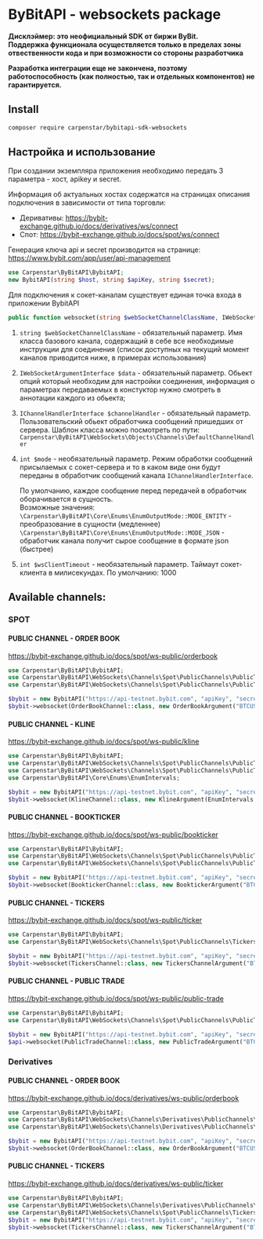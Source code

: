 # ByBitAPI - websockets package

**Дисклэймер: это неофициальный SDK от биржи ByBit.   
Поддержка функционала осуществляется только в пределах зоны отвественности кода и при возможности со стороны разработчика**

**Разработка интеграции еще не закончена, поэтому работоспособность (как полностью, так и отдельных компонентов) не гарантируется.**

## Install

```sh 
composer require carpenstar/bybitapi-sdk-websockets
```

## Настройка и использование

При создании экземпляра приложения необходимо передать 3 параметра - хост, apikey и secret.

Информация об актуальных хостах содержатся на страницах описания подключения в зависимости от типа торговли:
- Деривативы: https://bybit-exchange.github.io/docs/derivatives/ws/connect
- Спот: https://bybit-exchange.github.io/docs/spot/ws/connect

Генерация ключа api и secret производится на странице: https://www.bybit.com/app/user/api-management

```php
use Carpenstar\ByBitAPI\BybitAPI;
new BybitAPI(string $host, string $apiKey, string $secret);
```

Для подключения к сокет-каналам существует единая точка входа в приложении BybitAPI

```php
public function websocket(string $webSocketChannelClassName, IWebSocketArgumentInterface $data, IChannelHandlerInterface $channelHandler, int $mode = EnumOutputMode::MODE_ENTITY, int $wsClientTimeout = IWebSocketArgumentInterface::DEFAULT_SOCKET_CLIENT_TIMEOUT): void
```

1. `string $webSocketChannelClassName` - обязательный параметр. Имя класса базового канала, содержащий в себе все необходимые инструкции для соединения
   (cписок доступных на текущий момент каналов приводится ниже, в примерах использования)


2. `IWebSocketArgumentInterface $data` - обязательный параметр. Обьект опций который необходим для настройки соединения, информация о параметрах передаваемых в констуктор нужно смотреть в аннотации каждого из обьекта;


3. `IChannelHandlerInterface $channelHandler` - обязательный параметр. Пользовательский обьект обработчика сообщений пришедших от сервера.
   Шаблон класса можно посмотреть по пути: `Carpenstar\ByBitAPI\WebSockets\Objects\Channels\DefaultChannelHandler`


4. `int $mode` - необязательный параметр. Режим обработки сообщений присылаемых с сокет-сервера и то в каком виде они будут переданы в обработчик сообщений канала `IChannelHandlerInterface`.

   По умолчанию, каждое сообщение перед передачей в обработчик оборачивается в сущность.  
   Возможные значения:  
   `\Carpenstar\ByBitAPI\Core\Enums\EnumOutputMode::MODE_ENTITY` - преобразование в сущности (медленнее)  
   `\Carpenstar\ByBitAPI\Core\Enums\EnumOutputMode::MODE_JSON` - обработчик канала получит сырое сообщение в формате json (быстрее)


5. `int $wsClientTimeout` - необязательный параметр. Таймаут сокет-клиента в милисекундах. По умолчанию: 1000

## Available channels:

### SPOT

#### PUBLIC CHANNEL - ORDER BOOK
https://bybit-exchange.github.io/docs/spot/ws-public/orderbook

```php
use Carpenstar\ByBitAPI\BybitAPI;
use Carpenstar\ByBitAPI\WebSockets\Channels\Spot\PublicChannels\PublicTrade\OrderBookChannel;
use Carpenstar\ByBitAPI\WebSockets\Channels\Spot\PublicChannels\PublicTrade\Argument\OrderBookArgument;

$bybit = new BybitAPI("https://api-testnet.bybit.com", "apiKey", "secret");
$bybit->websocket(OrderBookChannel::class, new OrderBookArgument("BTCUSDT"), new CustomChannelHandler());
```


#### PUBLIC CHANNEL - KLINE
https://bybit-exchange.github.io/docs/spot/ws-public/kline

```php
use Carpenstar\ByBitAPI\BybitAPI;
use Carpenstar\ByBitAPI\WebSockets\Channels\Spot\PublicChannels\PublicTrade\KlineChannel;
use Carpenstar\ByBitAPI\WebSockets\Channels\Spot\PublicChannels\PublicTrade\Argument\KlineArgument;
use Carpenstar\ByBitAPI\Core\Enums\EnumIntervals;

$bybit = new BybitAPI("https://api-testnet.bybit.com", "apiKey", "secret");
$bybit->websocket(KlineChannel::class, new KlineArgument(EnumIntervals::HOUR_1, "BTCUSDT"), new CustomChannelHandler());
```

#### PUBLIC CHANNEL - BOOKTICKER
https://bybit-exchange.github.io/docs/spot/ws-public/bookticker

```php
use Carpenstar\ByBitAPI\BybitAPI;
use Carpenstar\ByBitAPI\WebSockets\Channels\Spot\PublicChannels\PublicTrade\PublicTradeChannel;
use Carpenstar\ByBitAPI\WebSockets\Channels\Spot\PublicChannels\PublicTrade\Argument\BooktickerArgument;

$bybit = new BybitAPI("https://api-testnet.bybit.com", "apiKey", "secret");
$bybit->websocket(BooktickerChannel::class, new BooktickerArgument("BTCUSDT"), new CustomChannelHandler());
```

#### PUBLIC CHANNEL - TICKERS
https://bybit-exchange.github.io/docs/spot/ws-public/ticker

```php
use Carpenstar\ByBitAPI\BybitAPI;
use Carpenstar\ByBitAPI\WebSockets\Channels\Spot\PublicChannels\Tickers\TickersChannel;

$bybit = new BybitAPI("https://api-testnet.bybit.com", "apiKey", "secret");
$bybit->websocket(TickersChannel::class, new TickersChannelArgument("BTCUSDT"), new CustomChannelHandler());
```

#### PUBLIC CHANNEL - PUBLIC TRADE
https://bybit-exchange.github.io/docs/spot/ws-public/public-trade

```php
use Carpenstar\ByBitAPI\BybitAPI;
use Carpenstar\ByBitAPI\WebSockets\Channels\Spot\PublicChannels\PublicTrade\PublicTradeChannel;

$bybit = new BybitAPI("https://api-testnet.bybit.com", "apiKey", "secret");
$api->websocket(PublicTradeChannel::class, new PublicTradeArgument("BTCUSDT"), new CustomChannelHandler());
```

### Derivatives

#### PUBLIC CHANNEL - ORDER BOOK
https://bybit-exchange.github.io/docs/derivatives/ws-public/orderbook

```php
use Carpenstar\ByBitAPI\BybitAPI;
use Carpenstar\ByBitAPI\WebSockets\Channels\Derivatives\PublicChannels\OrderBook\OrderBookChannel;
use Carpenstar\ByBitAPI\WebSockets\Channels\Derivatives\PublicChannels\OrderBook\Argument\OrderBookArgument;

$bybit = new BybitAPI("https://api-testnet.bybit.com", "apiKey", "secret");
$bybit->websocket(OrderBookChannel::class, new OrderBookArgument("BTCUSDT", 40), new CustomChannelHandler());
```

#### PUBLIC CHANNEL - TICKERS
https://bybit-exchange.github.io/docs/derivatives/ws-public/ticker

```php
use Carpenstar\ByBitAPI\BybitAPI;
use Carpenstar\ByBitAPI\WebSockets\Channels\Derivatives\PublicChannels\Tickers\TickersChannel;
use Carpenstar\ByBitAPI\WebSockets\Channels\Spot\PublicChannels\Tickers\Argument\TickersChannelArgument;
$bybit = new BybitAPI("https://api-testnet.bybit.com", "apiKey", "secret");
$bybit->websocket(TickersChannel::class, new TickersChannelArgument("BTCUSDT"), new CustomChannelHandler());
```